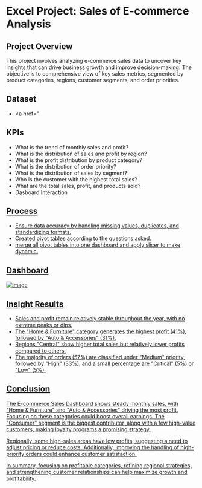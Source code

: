 # Excel Project: Sales of E-commerce Analysis

## Project Overview
This project involves analyzing e-commerce sales data to uncover key insights that can drive business growth and improve decision-making. The objective is to comprehensive view of key sales metrics, segmented by product categories, regions, customer segments, and order priorities.

## Dataset
- <a href="

## KPIs
- What is the trend of monthly sales and profit?
- What is the distribution of sales and profit by region?
- What is the profit distribution by product category?
- What is the distribution of order priority?
- What is the distribution of sales by segment?
- Who is the customer with the highest total sales?
- What are the total sales, profit, and products sold?
- Dasboard Interaction <a href="https://github.com/Najmudin05/project-dashboard/blob/main/excel/Dashboard-Sales%20of%20Ecommerce.jpg" a>

## Process
- Ensure data accuracy by handling missing values, duplicates, and standardizing formats.
- Created pivot tables according to the questions asked.
- merge all pivot tables into one dashboard and apply slicer to make dynamic.

## Dashboard
![image](https://github.com/user-attachments/assets/7a8c2181-4046-40a8-9694-71ad770457a8)

## Insight Results
- Sales and profit remain relatively stable throughout the year, with no extreme peaks or dips.
- The "Home & Furniture" category generates the highest profit (41%), followed by "Auto & Accessories" (31%). 
- Regions "Central" show higher total sales but relatively lower profits compared to others.
- The majority of orders (57%) are classified under "Medium" priority, followed by "High" (33%), and a small percentage are "Critical" (5%) or "Low" (5%).

## Conclusion
The E-commerce Sales Dashboard shows steady monthly sales, with "Home & Furniture" and "Auto & Accessories" driving the most profit. Focusing on these categories could boost overall earnings. The "Consumer" segment is the biggest contributor, along with a few high-value customers, making loyalty programs a promising strategy.

Regionally, some high-sales areas have low profits, suggesting a need to adjust pricing or reduce costs. Additionally, improving the handling of high-priority orders could enhance customer satisfaction.

In summary, focusing on profitable categories, refining regional strategies, and strengthening customer relationships can help maximize growth and profitability.

